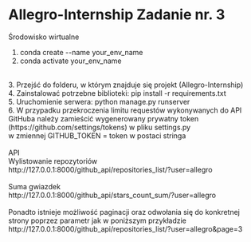 # Allegro-Internship Zadanie nr. 3

Środowisko wirtualne
1. conda create --name your_env_name
2. conda activate your_env_name
<br/>
3. Przejść do folderu, w którym znajduje się projekt (Allegro-Internship)<br/>
4. Zainstalować potrzebne biblioteki: pip install -r requirements.txt<br/>
5. Uruchomienie serwera: python manage.py runserver<br/>
6. W przypadku przekroczenia limitu requestów wykonywanych do API GitHuba należy zamieścić wygenerowany prywatny token (https://github.com/settings/tokens) w pliku settings.py <br/>
w zmiennej GITHUB_TOKEN = token w postaci stringa<br/>
<br/>
API
<br/>
Wylistowanie repozytoriów<br/>
http://127.0.0.1:8000/github_api/repositories_list/?user=allegro<br/>
<br/>
Suma gwiazdek<br/>
http://127.0.0.1:8000/github_api/stars_count_sum/?user=allegro<br/>
<br/>
Ponadto istnieje możliwość paginacji oraz odwołania się do konkretnej strony poprzez parametr jak w poniższym przykładzie<br/>
http://127.0.0.1:8000/github_api/repositories_list/?user=allegro&page=3<br/>
